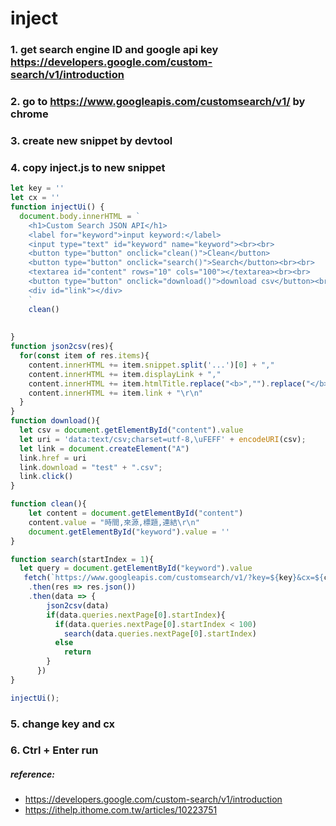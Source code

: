 # inject

### 1. get search engine ID and google api key https://developers.google.com/custom-search/v1/introduction
### 2. go to https://www.googleapis.com/customsearch/v1/ by chrome
### 3. create new snippet by devtool
### 4. copy inject.js to new snippet
```JavaScript
let key = ''
let cx = ''
function injectUi() {
  document.body.innerHTML = `
    <h1>Custom Search JSON API</h1>
    <label for="keyword">input keyword:</label>
    <input type="text" id="keyword" name="keyword"><br><br>
    <button type="button" onclick="clean()">Clean</button>
    <button type="button" onclick="search()">Search</button><br><br> 
    <textarea id="content" rows="10" cols="100"></textarea><br><br>
    <button type="button" onclick="download()">download csv</button><br><br>
    <div id="link"></div>
    `
    clean()
 
    
}
function json2csv(res){
  for(const item of res.items){
    content.innerHTML += item.snippet.split('...')[0] + ","
    content.innerHTML += item.displayLink + ","
    content.innerHTML += item.htmlTitle.replace("<b>","").replace("</b>","") + ","
    content.innerHTML += item.link + "\r\n"
  }
}
function download(){
  let csv = document.getElementById("content").value
  let uri = 'data:text/csv;charset=utf-8,\uFEFF' + encodeURI(csv);
  let link = document.createElement("A")
  link.href = uri
  link.download = "test" + ".csv";
  link.click()
}

function clean(){
    let content = document.getElementById("content")
    content.value = "時間,來源,標題,連結\r\n"
    document.getElementById("keyword").value = ''
}

function search(startIndex = 1){
  let query = document.getElementById("keyword").value
   fetch(`https://www.googleapis.com/customsearch/v1/?key=${key}&cx=${cx}&q=${query}&start=${startIndex}`)
    .then(res => res.json())
    .then(data => {
        json2csv(data)
        if(data.queries.nextPage[0].startIndex){
          if(data.queries.nextPage[0].startIndex < 100)
            search(data.queries.nextPage[0].startIndex)
          else
            return  
        }
      })
}

injectUi();


```
### 5. change key and cx
### 6. Ctrl + Enter run




##### reference:
  * https://developers.google.com/custom-search/v1/introduction
  * https://ithelp.ithome.com.tw/articles/10223751
